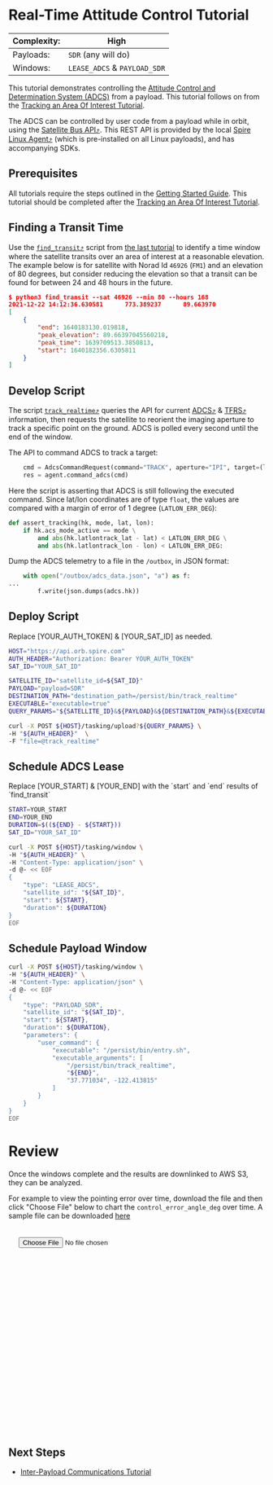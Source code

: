 # Real-Time Attitude Control Tutorial

|Complexity:|High|
|-|-|
|Payloads:|`SDR` (any will do)|
|Windows:|`LEASE_ADCS` & `PAYLOAD_SDR`|

This tutorial demonstrates controlling the [Attitude Control and Determination System (ADCS)](../../AttitudeControl.md) from a payload. This tutorial follows on from the [Tracking an Area Of Interest Tutorial](../aoi/).

The ADCS can be controlled by user code from a payload while in orbit, using the [Satellite Bus API⤴](https://developers.spire.com/satellite-bus-api/). This REST API is provided by the local [Spire Linux Agent⤴](https://developers.spire.com/spire-linux-agent-docs/index.html#spire-linux-agent-introduction) (which is pre-installed on all Linux payloads), and has accompanying SDKs.


## Prerequisites

All tutorials require the steps outlined in the [Getting Started Guide](GettingStarted.md#execution-environment-setup). This tutorial should be completed after the [Tracking an Area Of Interest Tutorial](../aoi/#finding-a-transit-time).


## Finding a Transit Time

Use the [`find_transit`⤴](https://github.com/nsat/space-services-user-guide/blob/main/tutorials/aoi/find_transit) script from [the last tutorial](../aoi/#finding-a-transit-time) to identify a time window where the satellite transits over an area of interest at a reasonable elevation. The example below is for satellite with Norad Id `46926` (`FM1`) and an elevation of 80 degrees, but consider reducing the elevation so that a transit can be found for between 24 and 48 hours in the future. 

```json
$ python3 find_transit --sat 46926 --min 80 --hours 168
2021-12-22 14:12:36.630581      773.389237      89.663970
[
    {
        "end": 1640183130.019818,
        "peak_elevation": 89.66397045560218,
        "peak_time": 1639709513.3850813,
        "start": 1640182356.6305811
    }
]
```


## Develop Script

The script [`track_realtime`⤴](https://github.com/nsat/space-services-user-guide/blob/main/tutorials/adcs-lease/track_realtime) queries the API for current [ADCS⤴](https://developers.spire.com/satellite-bus-api/index.html#adcs) & [TFRS⤴](https://developers.spire.com/satellite-bus-api/index.html#tfrs) information, then requests the satellite to reorient the imaging aperture to track a specific point on the ground. ADCS is polled every second until the end of the window.


The API to command ADCS to track a target:

```python
    cmd = AdcsCommandRequest(command="TRACK", aperture="IPI", target=(lat, lon))
    res = agent.command_adcs(cmd)
```


Here the script is asserting that ADCS is still following the executed command. Since lat/lon coordinates are of type `float`, the values are compared with a margin of error of 1 degree (`LATLON_ERR_DEG`):

```python
def assert_tracking(hk, mode, lat, lon):
    if hk.acs_mode_active == mode \
        and abs(hk.latlontrack_lat - lat) < LATLON_ERR_DEG \
        and abs(hk.latlontrack_lon - lon) < LATLON_ERR_DEG:
```


Dump the ADCS telemetry to a file in the `/outbox`, in JSON format:

```python
    with open("/outbox/adcs_data.json", "a") as f:
...
        f.write(json.dumps(adcs.hk))
```

## Deploy Script

<aside class="notice">Replace [YOUR_AUTH_TOKEN] & [YOUR_SAT_ID] as needed.</aside>

```bash
HOST="https://api.orb.spire.com"
AUTH_HEADER="Authorization: Bearer YOUR_AUTH_TOKEN"
SAT_ID="YOUR_SAT_ID"

SATELLITE_ID="satellite_id=${SAT_ID}"
PAYLOAD="payload=SDR"
DESTINATION_PATH="destination_path=/persist/bin/track_realtime"
EXECUTABLE="executable=true"
QUERY_PARAMS="${SATELLITE_ID}&${PAYLOAD}&${DESTINATION_PATH}&${EXECUTABLE}"

curl -X POST ${HOST}/tasking/upload?${QUERY_PARAMS} \
-H "${AUTH_HEADER}"  \
-F "file=@track_realtime"
```


## Schedule ADCS Lease

<aside class="notice">Replace [YOUR_START] & [YOUR_END] with the `start` and `end` results of `find_transit`</aside>

```bash
START=YOUR_START
END=YOUR_END
DURATION=$((${END} - ${START}))
SAT_ID="YOUR_SAT_ID"

curl -X POST ${HOST}/tasking/window \
-H "${AUTH_HEADER}" \
-H "Content-Type: application/json" \
-d @- << EOF
{
    "type": "LEASE_ADCS",
    "satellite_id": "${SAT_ID}",
    "start": ${START},
    "duration": ${DURATION}
}
EOF
```

## Schedule Payload Window

```bash
curl -X POST ${HOST}/tasking/window \
-H "${AUTH_HEADER}" \
-H "Content-Type: application/json" \
-d @- << EOF
{
    "type": "PAYLOAD_SDR",
    "satellite_id": "${SAT_ID}",
    "start": ${START},
    "duration": ${DURATION},
    "parameters": {
        "user_command": {
            "executable": "/persist/bin/entry.sh",
            "executable_arguments": [
                "/persist/bin/track_realtime",
                "${END}",
                "37.771034", -122.413815"
            ]
        }
    }
}
EOF
```


# Review

Once the windows complete and the results are downlinked to AWS S3, they can be analyzed.

For example to view the pointing error over time, download the file and then click "Choose File" below to chart the `control_error_angle_deg` over time. A sample file can be downloaded [here](adcs_data.json)


<div style="padding:20px;">
    <script type="text/javascript" src="https://www.gstatic.com/charts/loader.js"></script>
    <input type="file" id="selectFiles" value="Import" /><br />
</div>
<div id="chart" style="width:auto; height:300px; padding:20px;"></div>
<script>

    function loadFile() {
        var files = document.getElementById('selectFiles').files;
        if (files.length <= 0) {
            return false;
        }
        var fr = new FileReader();
        fr.onload = function (e) {
            drawLineChart(JSON.parse(e.target.result));
        }
        fr.readAsText(files.item(0));
    }
    document.getElementById('selectFiles').onchange = loadFile;

    function drawLineChart(data) {
        var dt = new google.visualization.DataTable();
        dt.addColumn('datetime', 'Time');
        dt.addColumn('number', 'Pointing Error (Degrees)');

        for (const value of data) {
            dt.addRow([new Date(value.unix_timestamp * 1000), value.control_error_angle_deg]);
        }

        var options = {
            title: 'ADCS Pointing Error',
            hAxis: { format: 'HH:mm:ss' },
            legend: { position: 'bottom', textStyle: { color: '#555', fontSize: 14 } }
        };

        var chart = new google.visualization.LineChart(document.getElementById('chart'));
        chart.draw(dt, options);
    }
    google.charts.load('visualization', { packages: ['corechart'] });
</script>



## Next Steps

 - [Inter-Payload Communications Tutorial](../ipc/)

